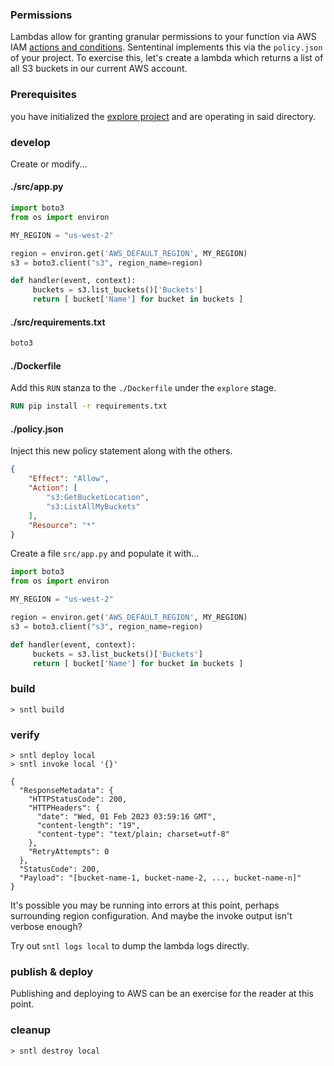 ### Permissions
Lambdas allow for granting granular permissions to your function via AWS IAM [actions and conditions](https://docs.aws.amazon.com/service-authorization/latest/reference/reference_policies_actions-resources-contextkeys.html). Sententinal implements this via the `policy.json` of your project. To exercise this, let's create a lambda which returns a list of all S3 buckets in our current AWS account.

### Prerequisites
you have initialized the [explore project](/examples/project) and are operating in said directory.


### develop

Create or modify...

<!-- tabs:start -->

#### **./src/app.py**

```python
import boto3
from os import environ

MY_REGION = "us-west-2"

region = environ.get('AWS_DEFAULT_REGION', MY_REGION)
s3 = boto3.client("s3", region_name=region)

def handler(event, context):
     buckets = s3.list_buckets()['Buckets']
     return [ bucket['Name'] for bucket in buckets ]
```

#### **./src/requirements.txt**

```txt
boto3
```

#### **./Dockerfile**

Add this `RUN` stanza to the `./Dockerfile` under the `explore` stage.

```dockerfile
RUN pip install -r requirements.txt
```

#### **./policy.json**

Inject this new policy statement along with the others.

```json
{
    "Effect": "Allow",
    "Action": [
        "s3:GetBucketLocation",
        "s3:ListAllMyBuckets"
    ],
    "Resource": "*"
}
```

<!-- tabs:end -->




Create a file `src/app.py` and populate it with...

```python
import boto3
from os import environ

MY_REGION = "us-west-2"

region = environ.get('AWS_DEFAULT_REGION', MY_REGION)
s3 = boto3.client("s3", region_name=region)

def handler(event, context):
     buckets = s3.list_buckets()['Buckets']
     return [ bucket['Name'] for bucket in buckets ]
```

### build

```shell
> sntl build
```

### verify
```shell
> sntl deploy local
> sntl invoke local '{}'

{
  "ResponseMetadata": {
    "HTTPStatusCode": 200,
    "HTTPHeaders": {
      "date": "Wed, 01 Feb 2023 03:59:16 GMT",
      "content-length": "19",
      "content-type": "text/plain; charset=utf-8"
    },
    "RetryAttempts": 0
  },
  "StatusCode": 200,
  "Payload": "[bucket-name-1, bucket-name-2, ..., bucket-name-n]"
}
```

It's possible you may be running into errors at this point, perhaps surrounding region configuration. And maybe the invoke output isn't verbose enough?

Try out `sntl logs local` to dump the lambda logs directly.

### publish & deploy
Publishing and deploying to AWS can be an exercise for the reader at this point.

### cleanup
```shell
> sntl destroy local
```